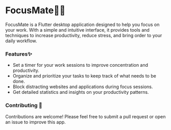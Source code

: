 # FocusMate🧘‍♂️

FocusMate is a Flutter desktop application designed to help you focus on your work. With a simple and intuitive interface, it provides tools and techniques to increase productivity, reduce stress, and bring order to your daily workflow.

### Features✨

* Set a timer for your work sessions to improve concentration and productivity.
* Organize and prioritize your tasks to keep track of what needs to be done.
* Block distracting websites and applications during focus sessions.
* Get detailed statistics and insights on your productivity patterns.

### Contributing 👨

Contributions are welcome! Please feel free to submit a pull request or open an issue to improve this app.